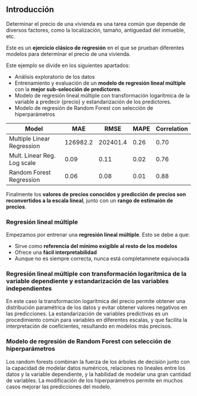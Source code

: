 ## Introducción  

Determinar el precio de una vivienda es una tarea común que depende de diversos factores, como la localización, tamaño, antiguedad del inmueble, etc.   

Este es un **ejercicio clásico de regresión** en el que se prueban diferentes modelos para determinar el precio de una vivienda.   

Este ejemplo se divide en los  siguientes apartados:    

* Análisis exploratorio de los datos   
* Entrenamiento y evaluación de un **modelo de regresión lineal múltiple** con la **mejor sub-selección de predictores**.    
* Modelo de regresión lineal múltiple con transformación logarítmica de la variable a predecir (precio) y estandarización de los predictores.    
* Modelo de regresión de Random Forest con selección de hiperparámetros

| Model | MAE | RMSE | MAPE | Correlation |    
|-------|-----|------|------|------------------------------|     
| Multiple Linear Regression | 126982.2 | 202401.4 | 0.26 | 0.70 |     
| Mult. Linear Reg. Log scale | 0.09 | 0.11 | 0.02 | 0.76 |    
| Random Forest Regression | 0.06 | 0.08 | 0.01 | 0.88 |    

Finalmente los **valores de precios conocidos y predicción de precios son reconvertidos a la escala lineal**, junto con un **rango de estimaión de precios**.  


### Regresión lineal múltiple   

Empezamos por entrenar una **regresión lineal múltiple**. Esto se debe a que:      

* Sirve como **referencia del mínimo exigible al resto de los modelos**   
* Ofrece una **fácil interpretabilidad**   
* Aunque no es siempre correcta, nunca está completamnete equivocada  

### Regresión lineal múltiple con transformación logarítmica de la variable dependiente y estandarización de las variables independientes   

En este caso la transformación logarítmica del precio permite obtener una distribución paramétrica de los datos y evitar obtener valores negativos en las predicciones. La estandarización de variables predictivas es un procedimiento común para variables en diferentes escalas, y que facilita la interpretación de coeficientes, resultando en modelos más precisos.   

### Modelo de regresión de Random Forest con selección de hiperparámetros   

Los random forests combinan la fuerza de los árboles de decisión junto con la capacidad de modelar datos numéricos, relaciones no lineales entre los datos y la variable dependiente, y la habilidad de modelar una gran cantidad de variables. La modificación de los hiperparámetros permite en muchos casos mejorar las predicciones del modelo.  